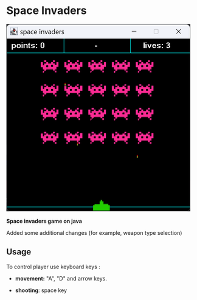 # Space Invaders
![Project screenshot](images/screenshot_example.png) 

**Space invaders game on java**

Added some additional changes (for example, weapon type selection)

## Usage

To control player use keyboard keys :

- **movement:**  "A", "D" and arrow keys.

- **shooting**:   space key


